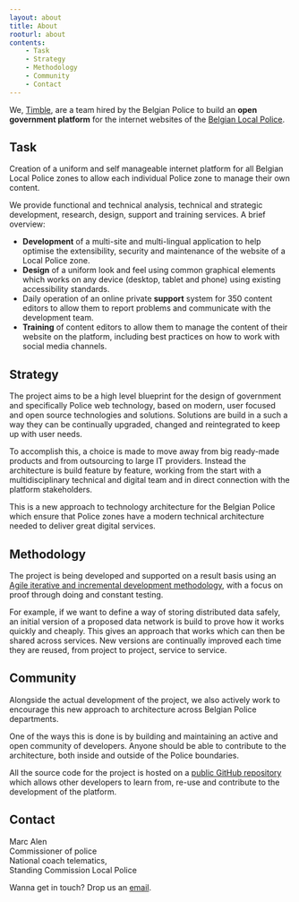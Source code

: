 ```yaml
---
layout: about
title: About
rooturl: about
contents:
    - Task
    - Strategy
    - Methodology
    - Community
    - Contact
---
```


We, [Timble](http://www.timble.net), are a team hired by the Belgian Police to build an **open government platform** for the internet websites of the [Belgian Local Police](http://en.wikipedia.org/wiki/Law_enforcement_in_Belgium#Local_Police).

## Task

Creation of a uniform and self manageable internet platform for all Belgian Local Police zones to allow each individual Police zone to manage their own content.

We provide functional and technical analysis, technical and strategic development, research, design, support and training services. A brief overview:

* **Development** of a multi-site and multi-lingual application to help optimise the extensibility, security and maintenance of the website of a Local Police zone.
* **Design** of a uniform look and feel using common graphical elements which works on any device (desktop, tablet and phone) using existing accessibility standards.
* Daily operation of an online private **support** system for 350 content editors to allow them to report problems and communicate with the development team.
* **Training** of content editors to allow them to manage the content of their website on the platform, including best practices on how to work with social media channels.

## Strategy

The project aims to be a high level blueprint for the design of government and specifically Police web technology, based on modern, user focused and open source technologies and solutions. Solutions are build in a such a way they can be continually upgraded, changed and reintegrated to keep up with user needs.

To accomplish this, a choice is made to move away from big ready-made products and from outsourcing to large IT providers. Instead the architecture is build feature by feature, working from the start with a multidisciplinary technical and digital team and in direct connection with the platform stakeholders.

This is a new approach to technology architecture for the Belgian Police which ensure that Police zones have a modern technical architecture needed to deliver great digital services.

## Methodology

The project is being developed and supported on a result basis using an [Agile iterative and incremental development methodology](http://en.wikipedia.org/wiki/Agile_software_development), with a focus on proof through doing and constant testing.

For example, if we want to define a way of storing distributed data safely, an initial version of a proposed data network is build to prove how it works quickly and cheaply. This gives an approach that works which can then be shared across services. New versions are continually improved each time they are reused, from project to project, service to service.

## Community

Alongside the actual development of the project, we also actively work to encourage this new approach to architecture across Belgian Police departments.

One of the ways this is done is by building and maintaining an active and open community of developers. Anyone should be able to contribute to the architecture, both inside and outside of the Police boundaries.

All the source code for the project is hosted on a [public GitHub repository](https://github.com/belgianpolice) which allows other developers to learn from, re-use and contribute to the development of the platform.

## Contact

Marc Alen<br>
Commissioner of police<br>
National coach telematics, <br>
Standing Commission Local Police

Wanna get in touch? Drop us an [email](mailto:marc.alen@police.belgium.eu).
